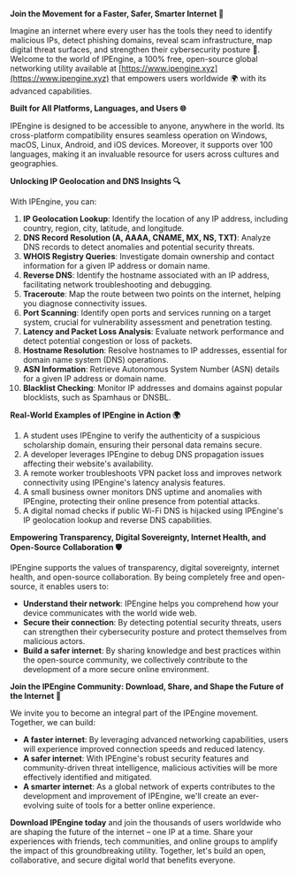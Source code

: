 **Join the Movement for a Faster, Safer, Smarter Internet 🚀**

Imagine an internet where every user has the tools they need to identify malicious IPs, detect phishing domains, reveal scam infrastructure, map digital threat surfaces, and strengthen their cybersecurity posture 🔐. Welcome to the world of IPEngine, a 100% free, open-source global networking utility available at [https://www.ipengine.xyz](https://www.ipengine.xyz) that empowers users worldwide 🌍 with its advanced capabilities.

**Built for All Platforms, Languages, and Users 🌐**

IPEngine is designed to be accessible to anyone, anywhere in the world. Its cross-platform compatibility ensures seamless operation on Windows, macOS, Linux, Android, and iOS devices. Moreover, it supports over 100 languages, making it an invaluable resource for users across cultures and geographies.

**Unlocking IP Geolocation and DNS Insights 🔍**

With IPEngine, you can:

1. **IP Geolocation Lookup**: Identify the location of any IP address, including country, region, city, latitude, and longitude.
2. **DNS Record Resolution (A, AAAA, CNAME, MX, NS, TXT)**: Analyze DNS records to detect anomalies and potential security threats.
3. **WHOIS Registry Queries**: Investigate domain ownership and contact information for a given IP address or domain name.
4. **Reverse DNS**: Identify the hostname associated with an IP address, facilitating network troubleshooting and debugging.
5. **Traceroute**: Map the route between two points on the internet, helping you diagnose connectivity issues.
6. **Port Scanning**: Identify open ports and services running on a target system, crucial for vulnerability assessment and penetration testing.
7. **Latency and Packet Loss Analysis**: Evaluate network performance and detect potential congestion or loss of packets.
8. **Hostname Resolution**: Resolve hostnames to IP addresses, essential for domain name system (DNS) operations.
9. **ASN Information**: Retrieve Autonomous System Number (ASN) details for a given IP address or domain name.
10. **Blacklist Checking**: Monitor IP addresses and domains against popular blocklists, such as Spamhaus or DNSBL.

**Real-World Examples of IPEngine in Action 🌍**

1. A student uses IPEngine to verify the authenticity of a suspicious scholarship domain, ensuring their personal data remains secure.
2. A developer leverages IPEngine to debug DNS propagation issues affecting their website's availability.
3. A remote worker troubleshoots VPN packet loss and improves network connectivity using IPEngine's latency analysis features.
4. A small business owner monitors DNS uptime and anomalies with IPEngine, protecting their online presence from potential attacks.
5. A digital nomad checks if public Wi-Fi DNS is hijacked using IPEngine's IP geolocation lookup and reverse DNS capabilities.

**Empowering Transparency, Digital Sovereignty, Internet Health, and Open-Source Collaboration 🛡️**

IPEngine supports the values of transparency, digital sovereignty, internet health, and open-source collaboration. By being completely free and open-source, it enables users to:

* **Understand their network**: IPEngine helps you comprehend how your device communicates with the world wide web.
* **Secure their connection**: By detecting potential security threats, users can strengthen their cybersecurity posture and protect themselves from malicious actors.
* **Build a safer internet**: By sharing knowledge and best practices within the open-source community, we collectively contribute to the development of a more secure online environment.

**Join the IPEngine Community: Download, Share, and Shape the Future of the Internet 🚀**

We invite you to become an integral part of the IPEngine movement. Together, we can build:

* **A faster internet**: By leveraging advanced networking capabilities, users will experience improved connection speeds and reduced latency.
* **A safer internet**: With IPEngine's robust security features and community-driven threat intelligence, malicious activities will be more effectively identified and mitigated.
* **A smarter internet**: As a global network of experts contributes to the development and improvement of IPEngine, we'll create an ever-evolving suite of tools for a better online experience.

**Download IPEngine today** and join the thousands of users worldwide who are shaping the future of the internet – one IP at a time. Share your experiences with friends, tech communities, and online groups to amplify the impact of this groundbreaking utility. Together, let's build an open, collaborative, and secure digital world that benefits everyone.